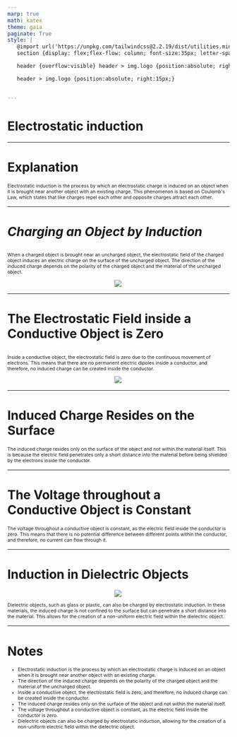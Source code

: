 ```yaml
---
marp: true
math: katex
theme: gaia
paginate: True
style: |
   @import url('https://unpkg.com/tailwindcss@2.2.19/dist/utilities.min.css');
   section {display: flex;flex-flow: column; font-size:35px; letter-spacing:1.4px;}

   header {overflow:visible} header > img.logo {position:absolute; right:15px;}

   header > img.logo {position:absolute; right:15px;}


---
```

<!-- backgroundColor: #80819c -->
<!-- _class: lead -->

 # Electrostatic induction

---
<style scoped>p,li {font-size:0.96em}</style>

 # Explanation

Electrostatic induction is the process by which an electrostatic charge is induced on an object when it is brought near another object with an existing charge. This phenomenon is based on Coulomb's Law, which states that like charges repel each other and opposite charges attract each other.


---
<style scoped>p,li {font-size:0.92em}</style>

 # _Charging an Object by Induction_
<div style='flex:1 1 auto; min-height:0;' class="grid grid-cols-8 gap-4">
<div style='display:flex; flex-flow:column; min-height:0;' class="col-span-4">


When a charged object is brought near an uncharged object, the electrostatic field of the charged object induces an electric charge on the surface of the uncharged object. The direction of the induced charge depends on the polarity of the charged object and the material of the uncharged object.
</div>

<div style='display:flex; flex-flow:column; min-height:0;' class="col-span-4">

<div style="display: flex; flex: 1 1 auto; flex-flow: row; min-height: 0"><div style="display: flex; flex: 1 1 auto; justify-content: center;min-height:0;min-width:0; margin-bottom:0.1em;;margin-right:0.15em">
<img style='object-fit: contain; max-height:100%; max-width:100%; background-color: rgba(0,0,0,0);' src='https://upload.wikimedia.org/wikipedia/commons/thumb/e/ec/Electroscope_showing_induction.png/260px-Electroscope_showing_induction.png'/>
</div>
</div>

</div>

</div>


---
<style scoped>p,li {font-size:0.92em}</style>

 # The Electrostatic Field inside a Conductive Object is Zero
<div style='flex:1 1 auto; min-height:0;' class="grid grid-cols-8 gap-4">
<div style='display:flex; flex-flow:column; min-height:0;' class="col-span-4">


Inside a conductive object, the electrostatic field is zero due to the continuous movement of electrons. This means that there are no permanent electric dipoles inside a conductor, and therefore, no induced charge can be created inside the conductor.
</div>

<div style='display:flex; flex-flow:column; min-height:0;' class="col-span-4">

<div style="display: flex; flex: 1 1 auto; flex-flow: row; min-height: 0"><div style="display: flex; flex: 1 1 auto; justify-content: center;min-height:0;min-width:0; margin-bottom:0.1em;;margin-right:0.15em">
<img style='object-fit: contain; max-height:100%; max-width:100%; background-color: rgba(0,0,0,0);' src='https://upload.wikimedia.org/wikipedia/commons/thumb/d/d9/Electrostatic_induction.svg/330px-Electrostatic_induction.svg.png'/>
</div>
</div>

</div>

</div>


---
<style scoped>p,li {font-size:0.96em}</style>

 # Induced Charge Resides on the Surface

The induced charge resides only on the surface of the object and not within the material itself. This is because the electric field penetrates only a short distance into the material before being shielded by the electrons inside the conductor.


---
<style scoped>p,li {font-size:0.96em}</style>

 # The Voltage throughout a Conductive Object is Constant

The voltage throughout a conductive object is constant, as the electric field inside the conductor is zero. This means that there is no potential difference between different points within the conductor, and therefore, no current can flow through it.


---
<style scoped>p,li {font-size:0.92em}</style>

 # Induction in Dielectric Objects
<div style="display: flex; flex: 1 1 auto; flex-flow: row; min-height: 0"><div style="display: flex; flex: 1 1 auto; justify-content: center;min-height:0;min-width:0; margin-bottom:0.1em;;margin-right:0.15em">
<img style='object-fit: contain; max-height:100%; max-width:100%; background-color: rgba(0,0,0,0);' src='https://upload.wikimedia.org/wikipedia/commons/0/0c/Paper_shavings_attracted_by_charged_cd.jpg'/>
</div>
</div>


Dielectric objects, such as glass or plastic, can also be charged by electrostatic induction. In these materials, the induced charge is not confined to the surface but can penetrate a short distance into the material. This allows for the creation of a non-uniform electric field within the dielectric object.

---
<style scoped>p,li {font-size:0.76em}</style>

 # **Notes**
- Electrostatic induction is the process by which an electrostatic charge is induced on an object when it is brought near another object with an existing charge.
- The direction of the induced charge depends on the polarity of the charged object and the material of the uncharged object.
- Inside a conductive object, the electrostatic field is zero, and therefore, no induced charge can be created inside the conductor.
- The induced charge resides only on the surface of the object and not within the material itself.
- The voltage throughout a conductive object is constant, as the electric field inside the conductor is zero.
- Dielectric objects can also be charged by electrostatic induction, allowing for the creation of a non-uniform electric field within the dielectric object.

